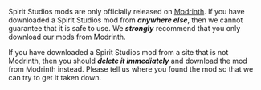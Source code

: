 Spirit Studios mods are only officially released on [Modrinth](https://modrinth.com).
If you have downloaded a Spirit Studios mod from ***anywhere else***, then we cannot guarantee that it is safe to use. We ***strongly*** recommend that you only download our mods from Modrinth.

If you have downloaded a Spirit Studios mod from a site that is not Modrinth, then you should ***delete it immediately*** and download the mod from Modrinth instead.
Please tell us where you found the mod so that we can try to get it taken down.